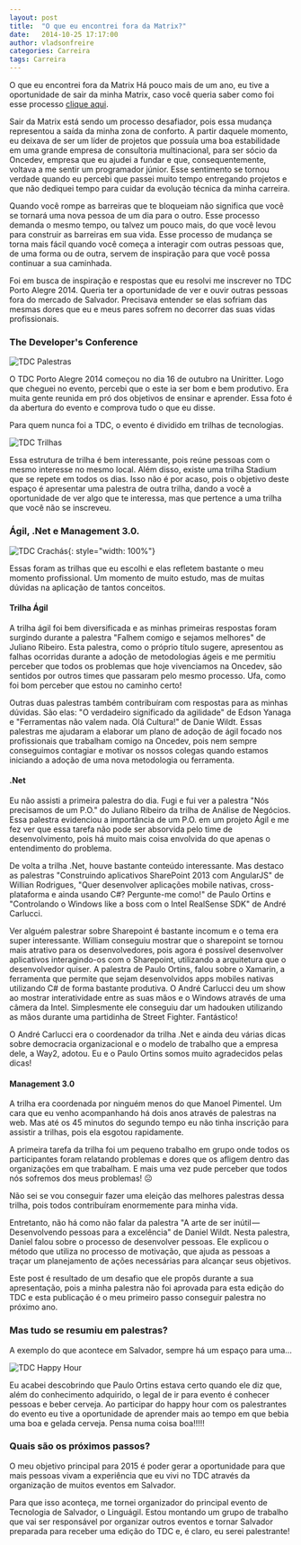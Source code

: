 ```yaml
---
layout: post
title:  "O que eu encontrei fora da Matrix?"
date:   2014-10-25 17:17:00
author: vladsonfreire
categories: Carreira
tags: Carreira
---
```


O que eu encontrei fora da Matrix
Há pouco mais de um ano, eu tive a oportunidade de sair da minha Matrix, caso você queria saber como foi esse processo [clique aqui][1].

Sair da Matrix está sendo um processo desafiador, pois essa mudança representou a saída da minha zona de conforto. A partir daquele momento, eu deixava de ser um líder de projetos que possuía uma boa estabilidade em uma grande empresa de consultoria multinacional, para ser sócio da Oncedev, empresa que eu ajudei a fundar e que, consequentemente, voltava a me sentir um programador júnior. Esse sentimento se tornou verdade quando eu percebi que passei muito tempo entregando projetos e que não dediquei tempo para cuidar da evolução técnica da minha carreira.

Quando você rompe as barreiras que te bloqueiam não significa que você se tornará uma nova pessoa de um dia para o outro. Esse processo demanda o mesmo tempo, ou talvez um pouco mais, do que você levou para construir as barreiras em sua vida. Esse processo de mudança se torna mais fácil quando você começa a interagir com outras pessoas que, de uma forma ou de outra, servem de inspiração para que você possa continuar a sua caminhada.

Foi em busca de inspiração e respostas que eu resolvi me inscrever no TDC Porto Alegre 2014. Queria ter a oportunidade de ver e ouvir outras pessoas fora do mercado de Salvador. Precisava entender se elas sofriam das mesmas dores que eu e meus pares sofrem no decorrer das suas vidas profissionais.

### The Developer's Conference

![TDC Palestras][2]

O TDC Porto Alegre 2014 começou no dia 16 de outubro na Uniritter. Logo que cheguei no evento, percebi que o este ia ser bom e bem produtivo. Era muita gente reunida em pró dos objetivos de ensinar e aprender. Essa foto é da abertura do evento e comprova tudo o que eu disse.

Para quem nunca foi a TDC, o evento é dividido em trilhas de tecnologias.

![TDC Trilhas][3]

Essa estrutura de trilha é bem interessante, pois reúne pessoas com o mesmo interesse no mesmo local. Além disso, existe uma trilha Stadium que se repete em todos os dias. Isso não é por acaso, pois o objetivo deste espaço é apresentar uma palestra de outra trilha, dando a você a oportunidade de ver algo que te interessa, mas que pertence a uma trilha que você não se inscreveu.

### Ágil, .Net e Management 3.0.

![TDC Crachás][4]{: style="width: 100%"}

Essas foram as trilhas que eu escolhi e elas refletem bastante o meu momento profissional. Um momento de muito estudo, mas de muitas dúvidas na aplicação de tantos conceitos.

#### Trilha Ágil

A trilha ágil foi bem diversificada e as minhas primeiras respostas foram surgindo durante a palestra "Falhem comigo e sejamos melhores" de Juliano Ribeiro. Esta palestra, como o próprio título sugere, apresentou as falhas ocorridas durante a adoção de metodologias ágeis e me permitiu perceber que todos os problemas que hoje vivenciamos na Oncedev, são sentidos por outros times que passaram pelo mesmo processo. Ufa, como foi bom perceber que estou no caminho certo!

Outras duas palestras também contribuíram com respostas para as minhas dúvidas. São elas: "O verdadeiro significado da agilidade" de Edson Yanaga e "Ferramentas não valem nada. Olá Cultura!" de Danie Wildt. Essas palestras me ajudaram a elaborar um plano de adoção de ágil focado nos profissionais que trabalham comigo na Oncedev, pois nem sempre conseguimos contagiar e motivar os nossos colegas quando estamos iniciando a adoção de uma nova metodologia ou ferramenta.

#### .Net

Eu não assisti a primeira palestra do dia. Fugi e fui ver a palestra "Nós precisamos de um P.O." do Juliano Ribeiro da trilha de Análise de Negócios. Essa palestra evidenciou a importância de um P.O. em um projeto Ágil e me fez ver que essa tarefa não pode ser absorvida pelo time de desenvolvimento, pois há muito mais coisa envolvida do que apenas o entendimento do problema.

De volta a trilha .Net, houve bastante conteúdo interessante. Mas destaco as palestras "Construindo aplicativos SharePoint 2013 com AngularJS" de Willian Rodrigues, "Quer desenvolver aplicações mobile nativas, cross-plataforma e ainda usando C#? Pergunte-me como!" de Paulo Ortins e "Controlando o Windows like a boss com o Intel RealSense SDK" de André Carlucci.

Ver alguém palestrar sobre Sharepoint é bastante incomum e o tema era super interessante. William conseguiu mostrar que o sharepoint se tornou mais atrativo para os desenvolvedores, pois agora é possível desenvolver aplicativos interagindo-os com o Sharepoint, utilizando a arquitetura que o desenvolvedor quiser. A palestra de Paulo Ortins, falou sobre o Xamarin, a ferramenta que permite que sejam desenvolvidos apps mobiles nativas utilizando C# de forma bastante produtiva. O André Carlucci deu um show ao mostrar interatividade entre as suas mãos e o Windows através de uma câmera da Intel. Simplesmente ele conseguiu dar um hadouken utilizando as mãos durante uma partidinha de Street Fighter. Fantástico!

O André Carlucci era o coordenador da trilha .Net e ainda deu várias dicas sobre democracia organizacional e o modelo de trabalho que a empresa dele, a Way2, adotou. Eu e o Paulo Ortins somos muito agradecidos pelas dicas!

#### Management 3.0

A trilha era coordenada por ninguém menos do que Manoel Pimentel. Um cara que eu venho acompanhando há dois anos através de palestras na web. Mas até os 45 minutos do segundo tempo eu não tinha inscrição para assistir a trilhas, pois ela esgotou rapidamente.

A primeira tarefa da trilha foi um pequeno trabalho em grupo onde todos os participantes foram relatando problemas e dores que os afligem dentro das organizações em que trabalham. E mais uma vez pude perceber que todos nós sofremos dos meus problemas! ☹

Não sei se vou conseguir fazer uma eleição das melhores palestras dessa trilha, pois todos contribuíram enormemente para minha vida.

Entretanto, não há como não falar da palestra "A arte de ser inútil — Desenvolvendo pessoas para a excelência" de Daniel Wildt. Nesta palestra, Daniel falou sobre o processo de desenvolver pessoas. Ele explicou o método que utiliza no processo de motivação, que ajuda as pessoas a traçar um planejamento de ações necessárias para alcançar seus objetivos.

Este post é resultado de um desafio que ele propôs durante a sua apresentação, pois a minha palestra não foi aprovada para esta edição do TDC e esta publicação é o meu primeiro passo conseguir palestra no próximo ano.

### Mas tudo se resumiu em palestras?

A exemplo do que acontece em Salvador, sempre há um espaço para uma…

![TDC Happy Hour][5]

Eu acabei descobrindo que Paulo Ortins estava certo quando ele diz que, além do conhecimento adquirido, o legal de ir para evento é conhecer pessoas e beber cerveja. Ao participar do happy hour com os palestrantes do evento eu tive a oportunidade de aprender mais ao tempo em que bebia uma boa e gelada cerveja. Pensa numa coisa boa!!!!!

### Quais são os próximos passos?

O meu objetivo principal para 2015 é poder gerar a oportunidade para que mais pessoas vivam a experiência que eu vivi no TDC através da organização de muitos eventos em Salvador.

Para que isso aconteça, me tornei organizador do principal evento de Tecnologia de Salvador, o Linguágil. Estou montando um grupo de trabalho que vai ser responsável por organizar outros eventos e tornar Salvador preparada para receber uma edição do TDC e, é claro, eu serei palestrante!

[1]: http://blog.oncedev.com/carreira/2014/07/07/saindo-da-matrix/
[2]: /content/img/blog/posts/2014-10-25/tdc_palco.jpeg
[3]: /content/img/blog/posts/2014-10-25/tdc_palestras.png
[4]: /content/img/blog/posts/2014-10-25/tdc_crachas.png
[5]: /content/img/blog/posts/2014-10-25/cerveja.png
